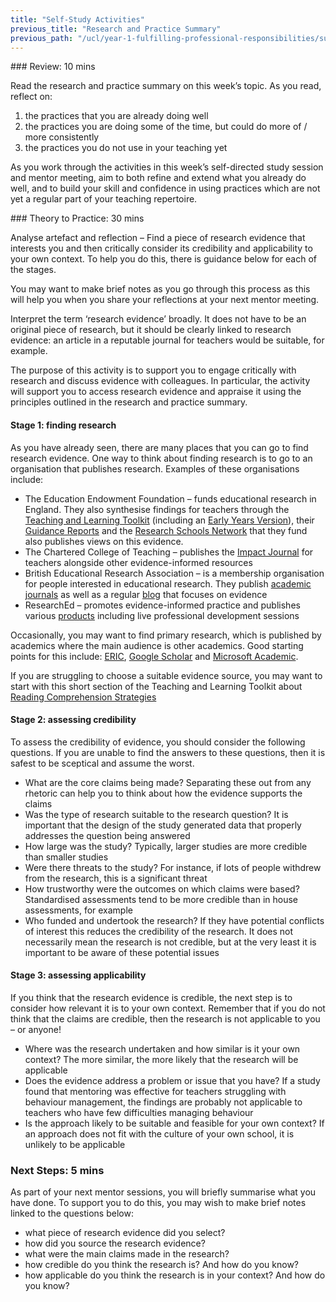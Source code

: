 ```yaml
---
title: "Self-Study Activities"
previous_title: "Research and Practice Summary"
previous_path: "/ucl/year-1-fulfilling-professional-responsibilities/summer-week-3-ect-research-and-practice-summary"
---
```


### Review: 10 mins

Read the research and practice summary on this week’s topic. As you read, reflect on:

1. the practices that you are already doing well
2. the practices you are doing some of the time, but could do more of / more consistently
3. the practices you do not use in your teaching yet

As you work through the activities in this week’s self-directed study session and mentor meeting, aim to both refine and extend what you already do well, and to build your skill and confidence in using practices which are not yet a regular part of your teaching repertoire.

### Theory to Practice: 30 mins

Analyse artefact and reflection – Find a piece of research evidence that interests you and then critically consider its credibility and applicability to your own context. To help you do this, there is guidance below for each of the stages.

You may want to make brief notes as you go through this process as this will help you when you share your reflections at your next mentor meeting.

Interpret the term ‘research evidence’ broadly. It does not have to be an original piece of research, but it should be clearly linked to research evidence: an article in a reputable journal for teachers would be suitable, for example.

The purpose of this activity is to support you to engage critically with research and discuss evidence with colleagues. In particular, the activity will support you to access research evidence and appraise it using the principles outlined in the research and practice summary.

#### Stage 1: finding research

As you have already seen, there are many places that you can go to find research evidence. One way to think about finding research is to go to an organisation that publishes research. Examples of these organisations include:

- The Education Endowment Foundation – funds educational research in England. They also synthesise findings for teachers through the [Teaching and Learning Toolkit](https://educationendowmentfoundation.org.uk/evidence-summaries/teaching-learning-toolkit/) (including an [Early Years Version](https://educationendowmentfoundation.org.uk/evidence-summaries/early-years-toolkit/)), their [Guidance Reports](https://educationendowmentfoundation.org.uk/tools/guidance-reports/) and the [Research Schools Network](http://researchschool.org.uk/) that they fund also publishes views on this evidence.
- The Chartered College of Teaching – publishes the [Impact Journal](https://chartered.college/) for teachers alongside other evidence-informed resources
- British Educational Research Association – is a membership organisation for people interested in educational research. They publish [academic journals](https://www.bera.ac.uk/resources/all-publications/bera-journals) as well as a regular [blog](https://www.bera.ac.uk/blog) that focuses on evidence
- ResearchEd – promotes evidence-informed practice and publishes various [products](https://researched.org.uk/) including live professional development sessions

Occasionally, you may want to find primary research, which is published by academics where the main audience is other academics. Good starting points for this include: [ERIC](https://eric.ed.gov/), [Google Scholar](https://scholar.google.com/) and [Microsoft Academic](https://academic.microsoft.com/home).

If you are struggling to choose a suitable evidence source, you may want to start with this short section of the Teaching and Learning Toolkit about [Reading Comprehension Strategies](https://educationendowmentfoundation.org.uk/evidence-summaries/teaching-learning-toolkit/reading-comprehension-strategies/)

#### Stage 2: assessing credibility

To assess the credibility of evidence, you should consider the following questions. If you are unable to find the answers to these questions, then it is safest to be sceptical and assume the worst.

- What are the core claims being made? Separating these out from any rhetoric can help you to think about how the evidence supports the claims
- Was the type of research suitable to the research question? It is important that the design of the study generated data that properly addresses the question being answered
- How large was the study? Typically, larger studies are more credible than smaller studies
- Were there threats to the study? For instance, if lots of people withdrew from the research, this is a significant threat
- How trustworthy were the outcomes on which claims were based? Standardised assessments tend to be more credible than in house assessments, for example
- Who funded and undertook the research? If they have potential conflicts of interest this reduces the credibility of the research. It does not necessarily mean the research is not credible, but at the very least it is important to be aware of these potential issues

#### Stage 3: assessing applicability

If you think that the research evidence is credible, the next step is to consider how relevant it is to your own context. Remember that if you do not think that the claims are credible, then the research is not applicable to you – or anyone!

- Where was the research undertaken and how similar is it your own context? The more similar, the more likely that the research will be applicable
- Does the evidence address a problem or issue that you have? If a study found that mentoring was effective for teachers struggling with behaviour management, the findings are probably not applicable to teachers who have few difficulties managing behaviour
- Is the approach likely to be suitable and feasible for your own context? If an approach does not fit with the culture of your own school, it is unlikely to be applicable

### Next Steps: 5 mins

As part of your next mentor sessions, you will briefly summarise what you have done. To support you to do this, you may wish to make brief notes linked to the questions below:

- what piece of research evidence did you select?
- how did you source the research evidence?
- what were the main claims made in the research?
- how credible do you think the research is? And how do you know?
- how applicable do you think the research is in your context? And how do you know?
